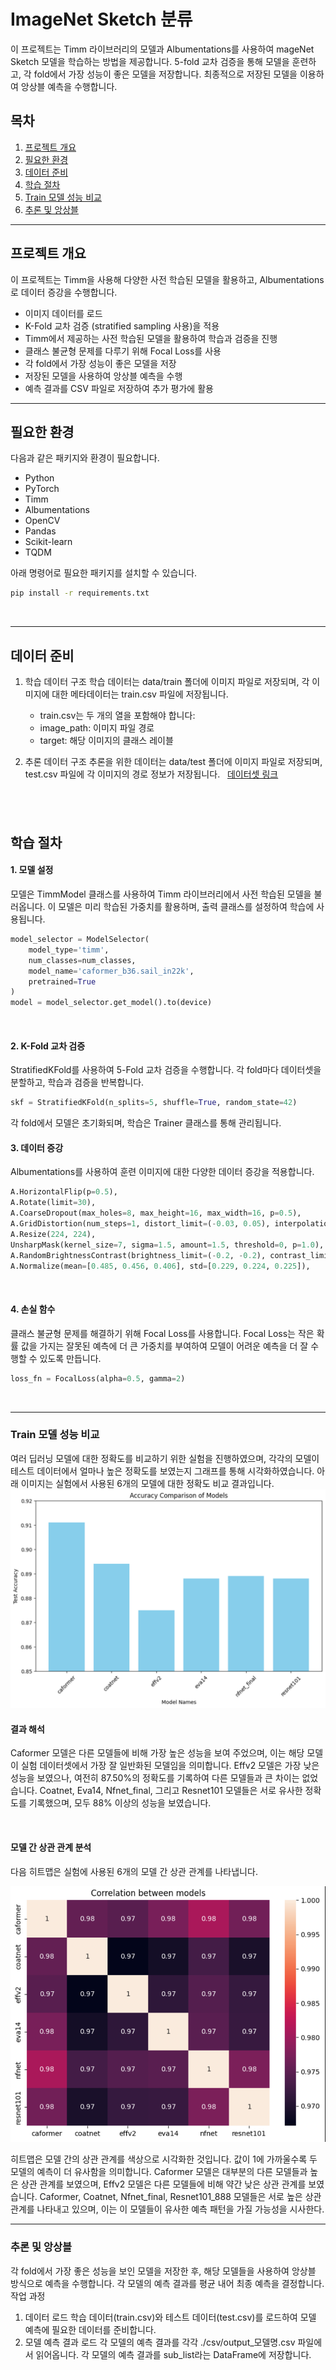 # ImageNet Sketch 분류

이 프로젝트는 Timm 라이브러리의 모델과 Albumentations를 사용하여 mageNet Sketch 모델을 학습하는 방법을 제공합니다. 5-fold 교차 검증을 통해 모델을 훈련하고, 각 fold에서 가장 성능이 좋은 모델을 저장합니다. 최종적으로 저장된 모델을 이용하여 앙상블 예측을 수행합니다.

## 목차

1. [프로젝트 개요](#프로젝트-개요)
2. [필요한 환경](#필요한-환경)
3. [데이터 준비](#데이터-준비)
4. [학습 절차](#학습-절차)
5. [Train 모델 성능 비교](#train-모델-성능-비교)
6. [추론 및 앙상블](#추론-및-앙상블)
&nbsp;
---

## 프로젝트 개요

이 프로젝트는 Timm을 사용해 다양한 사전 학습된 모델을 활용하고, Albumentations로 데이터 증강을 수행합니다. 

- 이미지 데이터를 로드
- K-Fold 교차 검증 (stratified sampling 사용)을 적용
- Timm에서 제공하는 사전 학습된 모델을 활용하여 학습과 검증을 진행
- 클래스 불균형 문제를 다루기 위해 Focal Loss를 사용
- 각 fold에서 가장 성능이 좋은 모델을 저장
- 저장된 모델을 사용하여 앙상블 예측을 수행
- 예측 결과를 CSV 파일로 저장하여 추가 평가에 활용
&nbsp;
---

## 필요한 환경

다음과 같은 패키지와 환경이 필요합니다.
- Python
- PyTorch
- Timm
- Albumentations
- OpenCV
- Pandas
- Scikit-learn
- TQDM

아래 명령어로 필요한 패키지를 설치할 수 있습니다.

```bash
pip install -r requirements.txt
```
&nbsp;

---
## 데이터 준비
1. 학습 데이터 구조
학습 데이터는 data/train 폴더에 이미지 파일로 저장되며, 각 이미지에 대한 메타데이터는 train.csv 파일에 저장됩니다.
    - train.csv는 두 개의 열을 포함해야 합니다:
    - image_path: 이미지 파일 경로
    - target: 해당 이미지의 클래스 레이블

2. 추론 데이터 구조
추론을 위한 데이터는 data/test 폴더에 이미지 파일로 저장되며, test.csv 파일에 각 이미지의 경로 정보가 저장됩니다.
&nbsp;
[데이터셋 링크](https://drive.google.com/file/d/1ndQ5TLa8OEfsp-2mypHDBdSNyKaqW6qq/view?usp=sharing)

&nbsp;
---
## 학습 절차

#### 1. 모델 설정
모델은 TimmModel 클래스를 사용하여 Timm 라이브러리에서 사전 학습된 모델을 불러옵니다. 이 모델은 미리 학습된 가중치를 활용하며, 출력 클래스를 설정하여 학습에 사용됩니다.

```python
model_selector = ModelSelector(
    model_type='timm', 
    num_classes=num_classes,
    model_name='caformer_b36.sail_in22k', 
    pretrained=True
)
model = model_selector.get_model().to(device)
```
&nbsp;
#### 2. K-Fold 교차 검증
StratifiedKFold를 사용하여 5-Fold 교차 검증을 수행합니다. 
각 fold마다 데이터셋을 분할하고, 학습과 검증을 반복합니다.
```python
skf = StratifiedKFold(n_splits=5, shuffle=True, random_state=42)
```
각 fold에서 모델은 초기화되며, 학습은 Trainer 클래스를 통해 관리됩니다.
&nbsp;
#### 3. 데이터 증강
Albumentations를 사용하여 훈련 이미지에 대한 다양한 데이터 증강을 적용합니다. 
```python
A.HorizontalFlip(p=0.5), 
A.Rotate(limit=30),
A.CoarseDropout(max_holes=8, max_height=16, max_width=16, p=0.5), 
A.GridDistortion(num_steps=1, distort_limit=(-0.03, 0.05), interpolation=2, border_mode=0, value=(255, 255, 255), p=1) 
A.Resize(224, 224), 
UnsharpMask(kernel_size=7, sigma=1.5, amount=1.5, threshold=0, p=1.0),  
A.RandomBrightnessContrast(brightness_limit=(-0.2, -0.2), contrast_limit=0, p=1.0), 
A.Normalize(mean=[0.485, 0.456, 0.406], std=[0.229, 0.224, 0.225]),           
```
&nbsp;
#### 4. 손실 함수
클래스 불균형 문제를 해결하기 위해 Focal Loss를 사용합니다. Focal Loss는 작은 확률 값을 가지는 잘못된 예측에 더 큰 가중치를 부여하여 모델이 어려운 예측을 더 잘 수행할 수 있도록 만듭니다.
```python
loss_fn = FocalLoss(alpha=0.5, gamma=2)
```
&nbsp;

---
### Train 모델 성능 비교
여러 딥러닝 모델에 대한 정확도를 비교하기 위한 실험을 진행하였으며, 각각의 모델이 테스트 데이터에서 얼마나 높은 정확도를 보였는지 그래프를 통해 시각화하였습니다. 아래 이미지는 실험에서 사용된 6개의 모델에 대한 정확도 비교 결과입니다.
![모델 성능 비교 그래프](./model_result/model_acc.png)
#### 결과 해석
Caformer 모델은 다른 모델들에 비해 가장 높은 성능을 보여 주었으며, 이는 해당 모델이 실험 데이터셋에서 가장 잘 일반화된 모델임을 의미합니다.
Effv2 모델은 가장 낮은 성능을 보였으나, 여전히 87.50%의 정확도를 기록하여 다른 모델들과 큰 차이는 없었습니다.
Coatnet, Eva14, Nfnet_final, 그리고 Resnet101 모델들은 서로 유사한 정확도를 기록했으며, 모두 88% 이상의 성능을 보였습니다.

&nbsp;
#### 모델 간 상관 관계 분석
다음 히트맵은 실험에 사용된 6개의 모델 간 상관 관계를 나타냅니다.

![모델 상관관계](./model_result/correlation.png)

히트맵은 모델 간의 상관 관계를 색상으로 시각화한 것입니다. 
값이 1에 가까울수록 두 모델의 예측이 더 유사함을 의미합니다.
Caformer 모델은 대부분의 다른 모델들과 높은 상관 관계를 보였으며,
Effv2 모델은 다른 모델들에 비해 약간 낮은 상관 관계를 보였습니다.
Caformer, Coatnet, Nfnet_final, Resnet101_888 모델들은 서로 높은 상관 관계를 나타내고 있으며, 
이는 이 모델들이 유사한 예측 패턴을 가질 가능성을 시사한다.

----
### 추론 및 앙상블
각 fold에서 가장 좋은 성능을 보인 모델을 저장한 후, 해당 모델들을 사용하여 앙상블 방식으로 예측을 수행합니다. 각 모델의 예측 결과를 평균 내어 최종 예측을 결정합니다.
작업 과정
1. 데이터 로드
    학습 데이터(train.csv)와 테스트 데이터(test.csv)를 로드하여 모델 예측에 필요한 데이터를 준비합니다.
2. 모델 예측 결과 로드
    각 모델의 예측 결과를 각각 ./csv/output_모델명.csv 파일에서 읽어옵니다.
    각 모델의 예측 결과를 sub_list라는 DataFrame에 저장합니다.
&nbsp;
